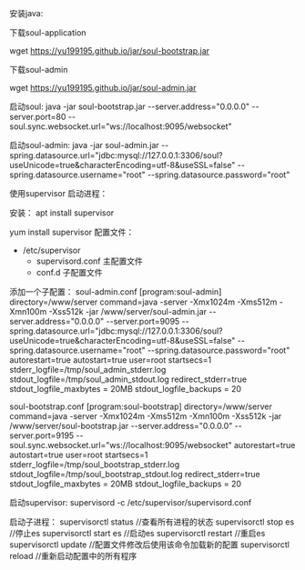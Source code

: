 安装java:


下载soul-application

wget https://yu199195.github.io/jar/soul-bootstrap.jar

下载soul-admin

wget  https://yu199195.github.io/jar/soul-admin.jar

启动soul:
java -jar soul-bootstrap.jar --server.address="0.0.0.0" --server.port=80 --soul.sync.websocket.url="ws://localhost:9095/websocket"

启动soul-admin:
java -jar soul-admin.jar --spring.datasource.url="jdbc:mysql://127.0.0.1:3306/soul?useUnicode=true&characterEncoding=utf-8&useSSL=false" --spring.datasource.username="root"  --spring.datasource.password="root"

使用supervisor 启动进程：

安装：
apt install supervisor

yum install supervisor
配置文件：
- /etc/supervisor
    - supervisord.conf 主配置文件
    - conf.d 子配置文件

添加一个子配置：
soul-admin.conf
[program:soul-admin]
directory=/www/server
command=java -server -Xmx1024m -Xms512m -Xmn100m -Xss512k -jar /www/server/soul-admin.jar --server.address="0.0.0.0" --server.port=9095 --spring.datasource.url="jdbc:mysql://127.0.0.1:3306/soul?useUnicode=true&characterEncoding=utf-8&useSSL=false" --spring.datasource.username="root"  --spring.datasource.password="root"
autorestart=true
autostart=true
user=root
startsecs=1
stderr_logfile=/tmp/soul_admin_stderr.log
stdout_logfile=/tmp/soul_admin_stdout.log
redirect_stderr=true
stdout_logfile_maxbytes = 20MB
stdout_logfile_backups = 20

soul-bootstrap.conf
[program:soul-bootstrap]
directory=/www/server
command=java -server -Xmx1024m -Xms512m -Xmn100m -Xss512k -jar /www/server/soul-bootstrap.jar --server.address="0.0.0.0" --server.port=9195 --soul.sync.websocket.url="ws://localhost:9095/websocket"
autorestart=true
autostart=true
user=root
startsecs=1
stderr_logfile=/tmp/soul_bootstrap_stderr.log
stdout_logfile=/tmp/soul_bootstrap_stdout.log
redirect_stderr=true
stdout_logfile_maxbytes = 20MB
stdout_logfile_backups = 20


启动supervisor:
supervisord -c /etc/supervisor/supervisord.conf

启动子进程：
supervisorctl status        //查看所有进程的状态
supervisorctl stop es       //停止es
supervisorctl start es      //启动es
supervisorctl restart       //重启es
supervisorctl update        //配置文件修改后使用该命令加载新的配置
supervisorctl reload        //重新启动配置中的所有程序

